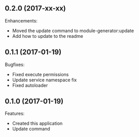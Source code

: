 0.2.0 (2017-xx-xx)
------------------

Enhancements:

* Moved the update command to module-generator:update
* Add how to update to the readme

0.1.1 (2017-01-19)
------------------

Bugfixes:

* Fixed execute permissions
* Update service namespace fix
* Fixed autoloader

0.1.0 (2017-01-19)
------------------

Features:

* Created this application
* Update command
